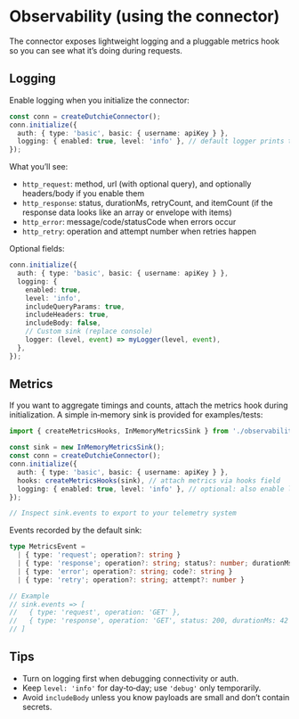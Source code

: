 # Observability (using the connector)

The connector exposes lightweight logging and a pluggable metrics hook so you can see what it’s doing during requests.

## Logging

Enable logging when you initialize the connector:

```ts
const conn = createDutchieConnector();
conn.initialize({
  auth: { type: 'basic', basic: { username: apiKey } },
  logging: { enabled: true, level: 'info' }, // default logger prints to console
});
```

What you’ll see:
- `http_request`: method, url (with optional query), and optionally headers/body if you enable them
- `http_response`: status, durationMs, retryCount, and itemCount (if the response data looks like an array or envelope with items)
- `http_error`: message/code/statusCode when errors occur
- `http_retry`: operation and attempt number when retries happen

Optional fields:

```ts
conn.initialize({
  auth: { type: 'basic', basic: { username: apiKey } },
  logging: {
    enabled: true,
    level: 'info',
    includeQueryParams: true,
    includeHeaders: true,
    includeBody: false,
    // Custom sink (replace console)
    logger: (level, event) => myLogger(level, event),
  },
});
```

## Metrics

If you want to aggregate timings and counts, attach the metrics hook during initialization. A simple in‑memory sink is provided for examples/tests:

```ts
import { createMetricsHooks, InMemoryMetricsSink } from './observability/metrics-hooks'

const sink = new InMemoryMetricsSink();
const conn = createDutchieConnector();
conn.initialize({
  auth: { type: 'basic', basic: { username: apiKey } },
  hooks: createMetricsHooks(sink), // attach metrics via hooks field
  logging: { enabled: true, level: 'info' }, // optional: also enable logging
});

// Inspect sink.events to export to your telemetry system
```

Events recorded by the default sink:

```ts
type MetricsEvent =
  | { type: 'request'; operation?: string }
  | { type: 'response'; operation?: string; status?: number; durationMs?: number }
  | { type: 'error'; operation?: string; code?: string }
  | { type: 'retry'; operation?: string; attempt?: number }

// Example
// sink.events => [
//   { type: 'request', operation: 'GET' },
//   { type: 'response', operation: 'GET', status: 200, durationMs: 42 },
// ]
```

## Tips

- Turn on logging first when debugging connectivity or auth.
- Keep `level: 'info'` for day‑to‑day; use `'debug'` only temporarily.
- Avoid `includeBody` unless you know payloads are small and don’t contain secrets.

